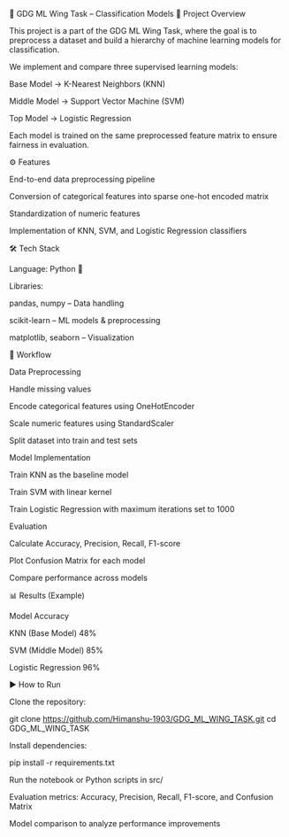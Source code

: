 📌 GDG ML Wing Task – Classification Models
🚀 Project Overview

This project is a part of the GDG ML Wing Task, where the goal is to preprocess a dataset and build a hierarchy of machine learning models for classification.

We implement and compare three supervised learning models:

Base Model → K-Nearest Neighbors (KNN)

Middle Model → Support Vector Machine (SVM)

Top Model → Logistic Regression

Each model is trained on the same preprocessed feature matrix to ensure fairness in evaluation.

⚙️ Features

End-to-end data preprocessing pipeline

Conversion of categorical features into sparse one-hot encoded matrix

Standardization of numeric features

Implementation of KNN, SVM, and Logistic Regression classifiers

🛠️ Tech Stack

Language: Python 🐍

Libraries:

pandas, numpy – Data handling

scikit-learn – ML models & preprocessing

matplotlib, seaborn – Visualization

🔄 Workflow

Data Preprocessing

Handle missing values

Encode categorical features using OneHotEncoder

Scale numeric features using StandardScaler

Split dataset into train and test sets

Model Implementation

Train KNN as the baseline model

Train SVM with linear kernel

Train Logistic Regression with maximum iterations set to 1000

Evaluation

Calculate Accuracy, Precision, Recall, F1-score

Plot Confusion Matrix for each model

Compare performance across models

📊 Results (Example)

Model	Accuracy

KNN (Base Model)	48%

SVM (Middle Model)	85%

Logistic Regression	96%


▶️ How to Run

Clone the repository:

git clone https://github.com/Himanshu-1903/GDG_ML_WING_TASK.git
cd GDG_ML_WING_TASK


Install dependencies:

pip install -r requirements.txt


Run the notebook or Python scripts in src/

Evaluation metrics: Accuracy, Precision, Recall, F1-score, and Confusion Matrix

Model comparison to analyze performance improvements
